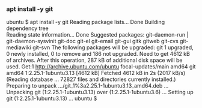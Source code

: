 ### apt install -y git 


ubuntu $ apt install -y git
Reading package lists... Done
Building dependency tree       
Reading state information... Done
Suggested packages:
  git-daemon-run | git-daemon-sysvinit git-doc git-el git-email git-gui gitk gitweb git-cvs git-mediawiki git-svn
The following packages will be upgraded:
  git
1 upgraded, 0 newly installed, 0 to remove and 186 not upgraded.
Need to get 4612 kB of archives.
After this operation, 287 kB of additional disk space will be used.
Get:1 http://archive.ubuntu.com/ubuntu focal-updates/main amd64 git amd64 1:2.25.1-1ubuntu3.13 [4612 kB]
Fetched 4612 kB in 2s (2017 kB/s)
(Reading database ... 72827 files and directories currently installed.)
Preparing to unpack .../git_1%3a2.25.1-1ubuntu3.13_amd64.deb ...
Unpacking git (1:2.25.1-1ubuntu3.13) over (1:2.25.1-1ubuntu3.6) ...
Setting up git (1:2.25.1-1ubuntu3.13) ...
ubuntu $ 
